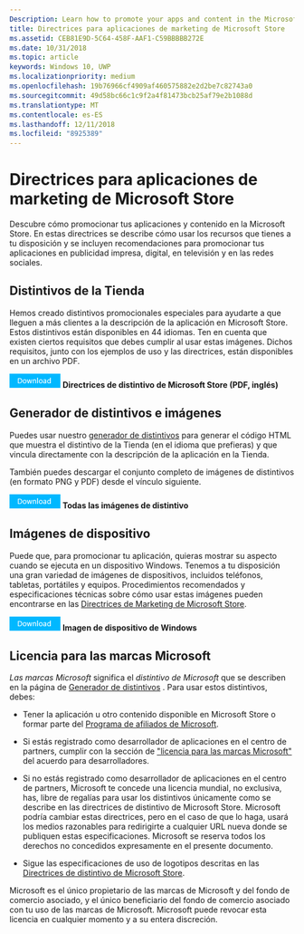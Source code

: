 ```yaml
---
Description: Learn how to promote your apps and content in the Microsoft Store. These guidelines cover how to use the assets that are available to you, along with recommendations for promoting your apps in print, TV, social media and digital advertising.
title: Directrices para aplicaciones de marketing de Microsoft Store
ms.assetid: CEB81E9D-5C64-458F-AAF1-C59BBBBB272E
ms.date: 10/31/2018
ms.topic: article
keywords: Windows 10, UWP
ms.localizationpriority: medium
ms.openlocfilehash: 19b76966cf4909af460575882e2d2be7c82743a0
ms.sourcegitcommit: 49d58bc66c1c9f2a4f81473bcb25af79e2b1088d
ms.translationtype: MT
ms.contentlocale: es-ES
ms.lasthandoff: 12/11/2018
ms.locfileid: "8925389"
---
```

# <a name="microsoft-store-marketing-guidelines-for-apps"></a>Directrices para aplicaciones de marketing de Microsoft Store

Descubre cómo promocionar tus aplicaciones y contenido en la Microsoft Store. En estas directrices se describe cómo usar los recursos que tienes a tu disposición y se incluyen recomendaciones para promocionar tus aplicaciones en publicidad impresa, digital, en televisión y en las redes sociales.

## <a name="store-badges"></a>Distintivos de la Tienda

Hemos creado distintivos promocionales especiales para ayudarte a que lleguen a más clientes a la descripción de la aplicación en Microsoft Store. Estos distintivos están disponibles en 44 idiomas. Ten en cuenta que existen ciertos requisitos que debes cumplir al usar estas imágenes. Dichos requisitos, junto con los ejemplos de uso y las directrices, están disponibles en un archivo PDF.

[ ![Botón Descargar](images/downloadbutton.png)](http://go.microsoft.com/fwlink/p/?LinkId=529769) **Directrices de distintivo de Microsoft Store (PDF, inglés)**


## <a name="badge-generator-and-images"></a>Generador de distintivos e imágenes

Puedes usar nuestro [generador de distintivos](http://go.microsoft.com/fwlink/p/?LinkID=534236) para generar el código HTML que muestra el distintivo de la Tienda (en el idioma que prefieras) y que vincula directamente con la descripción de la aplicación en la Tienda.

También puedes descargar el conjunto completo de imágenes de distintivos (en formato PNG y PDF) desde el vínculo siguiente.

[![Botón Descargar](images/downloadbutton.png)](http://go.microsoft.com/fwlink/p/?LinkId=529771) **Todas las imágenes de distintivo**


## <a name="device-images"></a>Imágenes de dispositivo

Puede que, para promocionar tu aplicación, quieras mostrar su aspecto cuando se ejecuta en un dispositivo Windows. Tenemos a tu disposición una gran variedad de imágenes de dispositivos, incluidos teléfonos, tabletas, portátiles y equipos. Procedimientos recomendados y especificaciones técnicas sobre cómo usar estas imágenes pueden encontrarse en las [Directrices de Marketing de Microsoft Store](http://go.microsoft.com/fwlink/p/?LinkId=529769).

[ ![Botón Descargar](images/downloadbutton.png)](https://go.microsoft.com/fwlink/p/?LinkId=533057) **Imagen de dispositivo de Windows**

## <a name="license-to-microsoft-marks"></a>Licencia para las marcas Microsoft

*Las marcas Microsoft* significa el *distintivo de Microsoft* que se describen en la página de [Generador de distintivos](http://go.microsoft.com/fwlink/p/?LinkID=534236) . Para usar estos distintivos, debes:

-   Tener la aplicación u otro contenido disponible en Microsoft Store o formar parte del [Programa de afiliados de Microsoft](http://go.microsoft.com/fwlink/p/?LinkId=624463).

-   Si estás registrado como desarrollador de aplicaciones en el centro de partners, cumplir con la sección de ["licencia para las marcas Microsoft"](https://docs.microsoft.com/legal/windows/agreements/app-developer-agreement#license_to_mark) del acuerdo para desarrolladores.

-   Si no estás registrado como desarrollador de aplicaciones en el centro de partners, Microsoft te concede una licencia mundial, no exclusiva, has, libre de regalías para usar los distintivos únicamente como se describe en las directrices de distintivo de Microsoft Store. Microsoft podría cambiar estas directrices, pero en el caso de que lo haga, usará los medios razonables para redirigirte a cualquier URL nueva donde se publiquen estas especificaciones. Microsoft se reserva todos los derechos no concedidos expresamente en el presente documento.

-   Sigue las especificaciones de uso de logotipos descritas en las [Directrices de distintivo de Microsoft Store](http://go.microsoft.com/fwlink/p/?LinkId=529769).

Microsoft es el único propietario de las marcas de Microsoft y del fondo de comercio asociado, y el único beneficiario del fondo de comercio asociado con tu uso de las marcas de Microsoft. Microsoft puede revocar esta licencia en cualquier momento y a su entera discreción.

 

 




